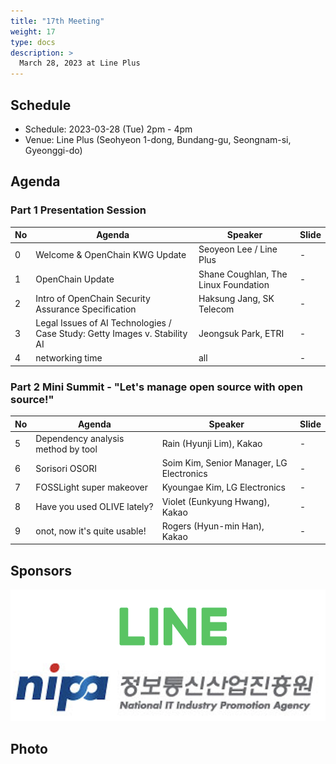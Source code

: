 ```yaml
---
title: "17th Meeting"
weight: 17
type: docs
description: >
  March 28, 2023 at Line Plus
---
```


## Schedule

* Schedule: 2023-03-28 (Tue) 2pm - 4pm
* Venue: Line Plus (Seohyeon 1-dong, Bundang-gu, Seongnam-si, Gyeonggi-do)

## Agenda
### Part 1 Presentation Session

| No | Agenda | Speaker | Slide |
|----|-----------------|------|------|
| 0 | Welcome & OpenChain KWG Update | Seoyeon Lee / Line Plus | - |
| 1 | OpenChain Update | Shane Coughlan, The Linux Foundation | - |
| 2 | Intro of OpenChain Security Assurance Specification | Haksung Jang, SK Telecom  | - |
| 3 | Legal Issues of AI Technologies / Case Study: Getty Images v. Stability AI | Jeongsuk Park, ETRI | - |
| 4 | networking time | all | - |


### Part 2 Mini Summit - "Let's manage open source with open source!"
| No | Agenda | Speaker | Slide |
|----|-----------------|------|------|
| 5 | Dependency analysis method by tool | Rain (Hyunji Lim), Kakao | - |
| 6 | Sorisori OSORI | Soim Kim, Senior Manager, LG Electronics  | - |
| 7 | FOSSLight super makeover | Kyoungae Kim, LG Electronics | - |
| 8 | Have you used OLIVE lately? | Violet (Eunkyung Hwang), Kakao  | - |
| 9 | onot, now it's quite usable! | Rogers (Hyun-min Han), Kakao  | - |


## Sponsors
![sponsor](./sponsor.png)


## Photo

